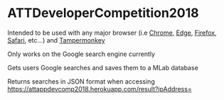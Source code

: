 # ATTDeveloperCompetition2018

Intended to be used with any major browser (i.e [Chrome](https://www.google.com/chrome/?brand=CHBD&gclid=EAIaIQobChMIpJjgpfmD3AIVkNlkCh3s0gZsEAAYASAAEgIb4PD_BwE&gclsrc=aw.ds&dclid=COOrgqf5g9wCFUUDrQYdbOUEBQ), [Edge](https://www.microsoft.com/en-us/windows/microsoft-edge), [Firefox](https://www.mozilla.org/en-US/firefox/new/), [Safari](https://www.apple.com/safari/), etc...) and [Tampermonkey](https://tampermonkey.net/)

Only works on the Google search engine currently

Gets users Google searches and saves them to a MLab database

Returns searches in JSON format when accessing https://attappdevcomp2018.herokuapp.com/result?ipAddress=<your IP Address>
